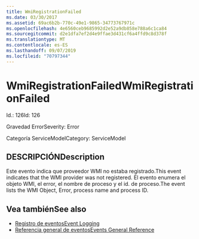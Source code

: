 ```yaml
---
title: WmiRegistrationFailed
ms.date: 03/30/2017
ms.assetid: 69ac6b2b-770c-49e1-9865-34773767971c
ms.openlocfilehash: 4e6560ceb9685992d2e52a9db858e788a6c1ca84
ms.sourcegitcommit: d2e1dfa7ef2d4e9ffae3d431cf6a4ffd9c8d378f
ms.translationtype: MT
ms.contentlocale: es-ES
ms.lasthandoff: 09/07/2019
ms.locfileid: "70797344"
---
```

# <a name="wmiregistrationfailed"></a><span data-ttu-id="02330-102">WmiRegistrationFailed</span><span class="sxs-lookup"><span data-stu-id="02330-102">WmiRegistrationFailed</span></span>
<span data-ttu-id="02330-103">Id.: 126</span><span class="sxs-lookup"><span data-stu-id="02330-103">Id: 126</span></span>  
  
 <span data-ttu-id="02330-104">Gravedad Error</span><span class="sxs-lookup"><span data-stu-id="02330-104">Severity: Error</span></span>  
  
 <span data-ttu-id="02330-105">Categoría ServiceModel</span><span class="sxs-lookup"><span data-stu-id="02330-105">Category: ServiceModel</span></span>  
  
## <a name="description"></a><span data-ttu-id="02330-106">DESCRIPCIÓN</span><span class="sxs-lookup"><span data-stu-id="02330-106">Description</span></span>  
 <span data-ttu-id="02330-107">Este evento indica que proveedor WMI no estaba registrado.</span><span class="sxs-lookup"><span data-stu-id="02330-107">This event indicates that the WMI provider was not registered.</span></span> <span data-ttu-id="02330-108">El evento enumera el objeto WMI, el error, el nombre de proceso y el id. de proceso.</span><span class="sxs-lookup"><span data-stu-id="02330-108">The event lists the WMI Object, Error, process name and process ID.</span></span>  
  
## <a name="see-also"></a><span data-ttu-id="02330-109">Vea también</span><span class="sxs-lookup"><span data-stu-id="02330-109">See also</span></span>

- [<span data-ttu-id="02330-110">Registro de eventos</span><span class="sxs-lookup"><span data-stu-id="02330-110">Event Logging</span></span>](index.md)
- [<span data-ttu-id="02330-111">Referencia general de eventos</span><span class="sxs-lookup"><span data-stu-id="02330-111">Events General Reference</span></span>](events-general-reference.md)
